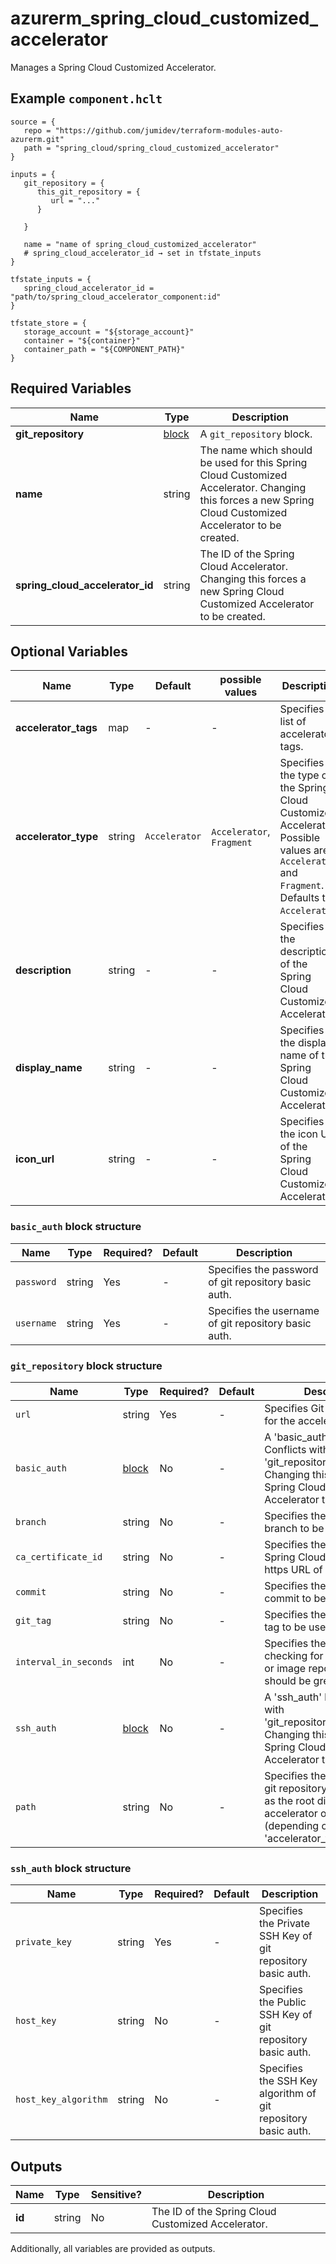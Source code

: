 # azurerm_spring_cloud_customized_accelerator

Manages a Spring Cloud Customized Accelerator.

## Example `component.hclt`

```hcl
source = {
   repo = "https://github.com/jumidev/terraform-modules-auto-azurerm.git"   
   path = "spring_cloud/spring_cloud_customized_accelerator"   
}

inputs = {
   git_repository = {
      this_git_repository = {
         url = "..."         
      }
      
   }
   
   name = "name of spring_cloud_customized_accelerator"   
   # spring_cloud_accelerator_id → set in tfstate_inputs
}

tfstate_inputs = {
   spring_cloud_accelerator_id = "path/to/spring_cloud_accelerator_component:id"   
}

tfstate_store = {
   storage_account = "${storage_account}"   
   container = "${container}"   
   container_path = "${COMPONENT_PATH}"   
}

```

## Required Variables

| Name | Type |  Description |
| ---- | --------- |  ----------- |
| **git_repository** | [block](#git_repository-block-structure) |  A `git_repository` block. | 
| **name** | string |  The name which should be used for this Spring Cloud Customized Accelerator. Changing this forces a new Spring Cloud Customized Accelerator to be created. | 
| **spring_cloud_accelerator_id** | string |  The ID of the Spring Cloud Accelerator. Changing this forces a new Spring Cloud Customized Accelerator to be created. | 

## Optional Variables

| Name | Type |  Default  |  possible values |  Description |
| ---- | --------- |  ----------- | ----------- | ----------- |
| **accelerator_tags** | map |  -  |  -  |  Specifies a list of accelerator tags. | 
| **accelerator_type** | string |  `Accelerator`  |  `Accelerator`, `Fragment`  |  Specifies the type of the Spring Cloud Customized Accelerator. Possible values are `Accelerator` and `Fragment`. Defaults to `Accelerator`. | 
| **description** | string |  -  |  -  |  Specifies the description of the Spring Cloud Customized Accelerator. | 
| **display_name** | string |  -  |  -  |  Specifies the display name of the Spring Cloud Customized Accelerator.. | 
| **icon_url** | string |  -  |  -  |  Specifies the icon URL of the Spring Cloud Customized Accelerator.. | 

### `basic_auth` block structure

| Name | Type | Required? | Default | Description |
| ---- | ---- | --------- | ------- | ----------- |
| `password` | string | Yes | - | Specifies the password of git repository basic auth. |
| `username` | string | Yes | - | Specifies the username of git repository basic auth. |

### `git_repository` block structure

| Name | Type | Required? | Default | Description |
| ---- | ---- | --------- | ------- | ----------- |
| `url` | string | Yes | - | Specifies Git repository URL for the accelerator. |
| `basic_auth` | [block](#git_repository-block-structure) | No | - | A 'basic_auth' block. Conflicts with 'git_repository.0.ssh_auth'. Changing this forces a new Spring Cloud Customized Accelerator to be created. |
| `branch` | string | No | - | Specifies the Git repository branch to be used. |
| `ca_certificate_id` | string | No | - | Specifies the ID of the CA Spring Cloud Certificate for https URL of Git repository. |
| `commit` | string | No | - | Specifies the Git repository commit to be used. |
| `git_tag` | string | No | - | Specifies the Git repository tag to be used. |
| `interval_in_seconds` | int | No | - | Specifies the interval for checking for updates to Git or image repository. It should be greater than 10. |
| `ssh_auth` | [block](#git_repository-block-structure) | No | - | A 'ssh_auth' block. Conflicts with 'git_repository.0.basic_auth'. Changing this forces a new Spring Cloud Customized Accelerator to be created. |
| `path` | string | No | - | Specifies the path under the git repository to be treated as the root directory of the accelerator or the fragment (depending on 'accelerator_type'). |

### `ssh_auth` block structure

| Name | Type | Required? | Default | Description |
| ---- | ---- | --------- | ------- | ----------- |
| `private_key` | string | Yes | - | Specifies the Private SSH Key of git repository basic auth. |
| `host_key` | string | No | - | Specifies the Public SSH Key of git repository basic auth. |
| `host_key_algorithm` | string | No | - | Specifies the SSH Key algorithm of git repository basic auth. |



## Outputs

| Name | Type | Sensitive? | Description |
| ---- | ---- | --------- | --------- |
| **id** | string | No  | The ID of the Spring Cloud Customized Accelerator. | 

Additionally, all variables are provided as outputs.
